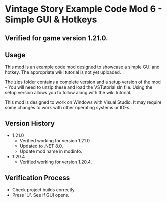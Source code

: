# Vintage Story Example Code Mod 6 - Simple GUI & Hotkeys

## Verified for game version 1.21.0.

## Usage
This mod is an example code mod designed to showcase a simple GUI and hotkey. The appropriate wiki tutorial is not yet uploaded.

The zips folder contains a complete version and a setup version of the mod - You will need to unzip these and load the VSTutorial.sln file.
Using the setup version allows you to follow along with the wiki tutorial.

This mod is designed to work on Windows with Visual Studio. It may require some changes to work with other operating systems or IDEs.

## Version History
 - 1.21.0
   - Verified working for version 1.21.0
   - Updated to .NET 8.0.
   - Update mod name in modinfo.
 - 1.20.4
   - Verified working for version 1.20.4.
   
## Verification Process
 - Check project builds correctly.
 - Press 'U'. See if GUI opens.